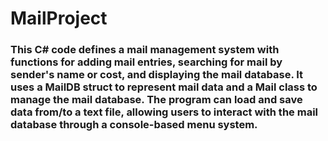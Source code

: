 # MailProject

### This C# code defines a mail management system with functions for adding mail entries, searching for mail by sender's name or cost, and displaying the mail database. It uses a MailDB struct to represent mail data and a Mail class to manage the mail database. The program can load and save data from/to a text file, allowing users to interact with the mail database through a console-based menu system.
